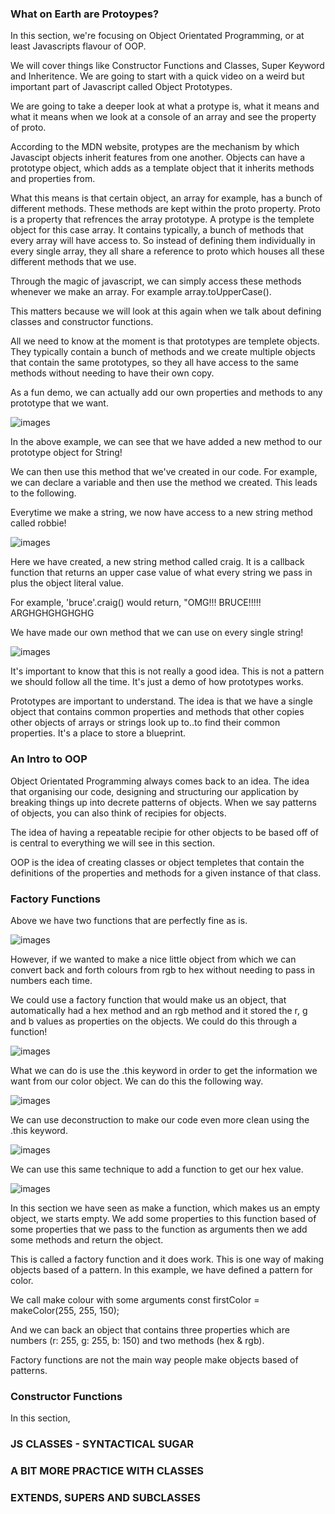 
### What on Earth are Protoypes?

In this section, we're focusing on Object Orientated Programming, or at least Javascripts flavour of OOP.

We will cover things like Constructor Functions and Classes, Super Keyword and Inheritence. We are going to start with a quick video on a weird but important part of Javascript called Object Prototypes. 

We are going to take a deeper look at what a protype is, what it means and what it means when we look at a console of an array and see the property of proto.  

According to the MDN website, protypes are the mechanism by which Javascipt objects inherit features from one another. Objects can have a prototype object, which adds as a template object that it inherits methods and properties from. 

What this means is that certain object, an array for example, has a bunch of different methods. These methods are kept within the proto property. Proto is a property that refrences the array prototype. A protype is the templete object for this case array. It contains typically, a bunch of methods that every array will have access to. So instead of defining them individually in every single array, they all share a reference to proto which houses all these different methods that we use. 

Through the magic of javascript, we can simply access these methods whenever we make an array. For example array.toUpperCase(). 

This matters because we will look at this again when we talk about defining classes and constructor functions. 

All we need to know at the moment is that prototypes are templete objects. They typically contain a bunch of methods and we create multiple objects that contain the same prototypes, so they all have access to the same methods without needing to have their own copy. 

As a fun demo, we can actually add our own properties and methods to any prototype that we want. 

![images](/images/section19/robbiestring.png)

In the above example, we can see that we have added a new method to our prototype object for String!

We can then use this method that we've created in our code. For example, we can declare a variable and then use the method we created. This leads to the following. 

Everytime we make a string, we now have access to a new string method called robbie! 

![images](/images/section19/robbiestring2.png)

Here we have created, a new string method called craig. It is a callback function that returns an upper case value of what every string we pass in plus the object literal value.

For example, 'bruce'.craig() would return, "OMG!!! BRUCE!!!!! ARGHGHGHGHGHG

We have made our own method that we can use on every single string! 

![images](/images/section19/craig2.png)

It's important to know that this is not really a good idea. This is not a pattern we should follow all the time. It's just a demo of how prototypes works. 

Prototypes are important to understand. The idea is that we have a single object that contains common properties and methods that other copies other objects of arrays or strings look up to..to find their common properties. It's a place to store a blueprint. 

### An Intro to OOP 

Object Orientated Programming always comes back to an idea. The idea that organising our code, designing and structuring our application by breaking things up into decrete patterns of objects. When we say patterns of objects, you can also think of recipies for objects. 

The idea of having a repeatable recipie for other objects to be based off of is central to everything we will see in this section. 

OOP is the idea of creating classes or object templetes that contain the definitions of the properties and methods for a given instance of that class. 

### Factory Functions 


Above we have two functions that are perfectly fine as is. 


![images](/images/section19/factory1.png)

However, if we wanted to make a nice little object from which we can convert back and forth colours from rgb to hex without needing to pass in numbers each time.

We could use a factory function that would make us an object, that automatically had a hex method and an rgb method and it stored the r, g and b values as properties on the objects. We could do this through a function! 

![images](/images/section19/factoryfunction2.png)

What we can do is use the .this keyword in order to get the information we want from our color object. We can do this the following way. 

![images](/images/section19/factoryfunction3.png)

We can use deconstruction to make our code even more clean using the .this keyword. 

![images](/images/section19/factoryfunction4.png)

We can use this same technique to add a function to get our hex value. 

![images](/images/section19/factoryfunction5.png)

In this section we have seen as make a function, which makes us an empty object, we starts empty. We add some properties to this function based of some properties that we pass to the function as arguments then we add some methods and return the object. 

This is called a factory function and it does work. This is one way of making objects based of a pattern. In this example, we have defined a pattern for color. 

We call make colour with some arguments const firstColor = makeColor(255, 255, 150);

And we can back an object that contains three properties which are numbers (r: 255, g: 255, b: 150) and two methods (hex & rgb). 

Factory functions are not the main way people make objects based of patterns.


### Constructor Functions 

In this section, 


### JS CLASSES - SYNTACTICAL SUGAR 





### A BIT MORE PRACTICE WITH CLASSES 





### EXTENDS, SUPERS AND SUBCLASSES 


 
